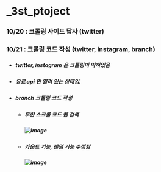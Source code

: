 # _3st_ptoject
### 10/20 : 크롤링 사이트 답사 (twitter)
### 10/21 : 크롤링 코드 작성 (twitter, instagram, branch)
  - ##### twitter, instagram 은 크롤링이 막혀있음
  - ##### 유료 api 만 열려 있는 상태임.
  - ##### branch 크롤링 코드 작성
    - ##### 무한 스크롤 코드 웹 검색 
      ##### ![image](https://github.com/Jang-jw/_3st_ptoject/assets/134268098/7ebeaf0e-165b-4858-b27f-26e75fa562da)
    - ##### 카운트 기능, 랜덤 기능 수정함 
      ##### ![image](https://github.com/Jang-jw/_3st_ptoject/assets/134268098/b4474780-2634-4cc3-84e2-2c929c8e4048)



